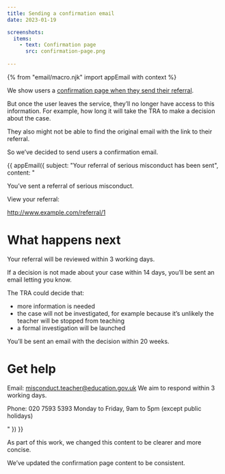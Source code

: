 ```yaml
---
title: Sending a confirmation email
date: 2023-01-19

screenshots:
  items:
    - text: Confirmation page
      src: confirmation-page.png
   
---
```


{% from "email/macro.njk" import appEmail with context %}

We show users a [confirmation page when they send their referral](teacher-misconduct/changes-to-the-form).

But once the user leaves the service, they’ll no longer have access to this information. For example, how long it will take the TRA to make a decision about the case. 

They also might not be able to find the original email with the link to their referral.

So we’ve decided to send users a confirmation email.

<!-- markdownlint-disable MD025 MD001 -->
{{ appEmail({
  subject: "Your referral of serious misconduct has been sent",
  content: "

You’ve sent a referral of serious misconduct.

View your referral:

http://www.example.com/referral/1

# What happens next

Your referral will be reviewed within 3 working days.

If a decision is not made about your case within 14 days, you’ll be sent an email letting you know.

The TRA could decide that:

- more information is needed
- the case will not be investigated, for example because it’s unlikely the teacher will be stopped from teaching
- a formal investigation will be launched

You’ll be sent an email with the decision within 20 weeks.

# Get help

Email: misconduct.teacher@education.gov.uk
We aim to respond within 3 working days.

Phone: 020 7593 5393
Monday to Friday, 9am to 5pm (except public holidays)

  "
}) }}

As part of this work, we changed this content to be clearer and more concise.

We’ve updated the confirmation page content to be consistent.

